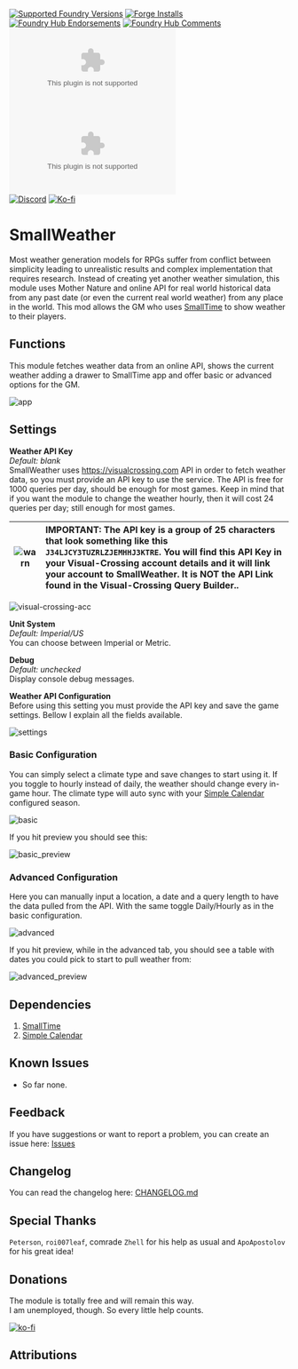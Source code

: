 [![Supported Foundry Versions](https://img.shields.io/endpoint?url=https://foundryshields.com/version?url=https://github.com/LeafWulf/smallweather/releases/latest/download/module.json)](https://foundryvtt.com/packages/smallweather) [![Forge Installs](https://img.shields.io/badge/dynamic/json?label=Forge%20Installs&query=package.installs&suffix=%25&url=https%3A%2F%2Fforge-vtt.com%2Fapi%2Fbazaar%2Fpackage%2Fsmallweather&colorB=4aa94a)](https://forge-vtt.com/bazaar#sort=updated&package=smallweather)  
[![Foundry Hub Endorsements](https://img.shields.io/endpoint?logoColor=white&url=https%3A%2F%2Fwww.foundryvtt-hub.com%2Fwp-json%2Fhubapi%2Fv1%2Fpackage%2Fsmallweather%2Fshield%2Fendorsements)](https://www.foundryvtt-hub.com/package/smallweather/)
[![Foundry Hub Comments](https://img.shields.io/endpoint?logoColor=white&url=https%3A%2F%2Fwww.foundryvtt-hub.com%2Fwp-json%2Fhubapi%2Fv1%2Fpackage%2Fsmallweather%2Fshield%2Fcomments)](https://www.foundryvtt-hub.com/package/smallweather/)  
[![Latest Downloads](https://img.shields.io/github/downloads/LeafWulf/smallweather/latest/module.zip?logo=github&color=238636&label=latest%20downloads)](https://github.com/LeafWulf/smallweather/releases/latest) [![Total Downloads](https://img.shields.io/github/downloads/LeafWulf/smallweather/module.zip?logo=github&color=238636&label=total%20downloads)](https://github.com/LeafWulf/smallweather/releases)  
[![Discord](https://dcbadge.vercel.app/api/shield/219289132235489280?style=flat)](https://discordapp.com/users/219289132235489280) [![Ko-fi](https://img.shields.io/badge/Ko--fi-winterwulf-ff5e5b?logo=kofi&logoColor=white&)](https://ko-fi.com/winterwulf)

# SmallWeather
Most weather generation models for RPGs suffer from conflict between simplicity leading to unrealistic results and complex implementation that requires research. Instead of creating yet another weather simulation, this module uses Mother Nature and online API for real world historical data from any past date (or even the current real world weather) from any place in the world. This mod allows the GM who uses [SmallTime](https://foundryvtt.com/packages/smalltime) to show weather to their players.

## Functions
This module fetches weather data from an online API, shows the current weather adding a drawer to SmallTime app and offer basic or advanced options for the GM. 

![app](readme/app.gif)

## Settings
**Weather API Key**  
*Default: blank*  
SmallWeather uses https://visualcrossing.com API in order to fetch weather data, so you must provide an API key to use the service. The API is free for 1000 queries per day, should be enough for most games. Keep in mind that if you want the module to change the weather hourly, then it will cost 24 queries per day; still enough for most games.  

|![warn](images/error.svg) | IMPORTANT: The API key is a group of 25 characters that look something like this `J34LJCY3TUZRLZJEMHHJ3KTRE`. You will find this API Key in your Visual-Crossing account details and it will link your account to SmallWeather.  It is NOT the API Link found in the Visual-Crossing Query Builder.. |
| :---: | :---- |

![visual-crossing-acc](readme/visual-crossing-acc.png)

**Unit System**  
*Default: Imperial/US*  
You can choose between Imperial or Metric.  

**Debug**  
*Default: unchecked*  
Display console debug messages.  

**Weather API Configuration**  
Before using this setting you must provide the API key and save the game settings. Bellow I explain all the fields available.  

![settings](readme/settings.png)

### Basic Configuration
You can simply select a climate type and save changes to start using it.
If you toggle to hourly instead of daily, the weather should change every in-game hour. The climate type will auto sync with your [Simple Calendar](https://foundryvtt.com/packages/foundryvtt-simple-calendar) configured season.

![basic](readme/basic.png)

If you hit preview you should see this:

![basic_preview](readme/basic_preview.png)

### Advanced Configuration
Here you can manually input a location, a date and a query length to have the data pulled from the API. With the same toggle Daily/Hourly as in the basic configuration.  

![advanced](readme/advanced.png)

If you hit preview, while in the advanced tab, you should see a table with dates you could pick to start to pull weather from:

![advanced_preview](readme/advanced-preview.png)

## Dependencies  
1. [SmallTime](https://foundryvtt.com/packages/smalltime)
2. [Simple Calendar](https://foundryvtt.com/packages/foundryvtt-simple-calendar)

## Known Issues  
- So far none.

## Feedback
If you have suggestions or want to report a problem, you can create an issue here: [Issues](../../issues)

## Changelog
You can read the changelog here: [CHANGELOG.md](/CHANGELOG.md)

## Special Thanks
`Peterson`, `roi007leaf`, comrade `Zhell` for his help as usual and `ApoApostolov` for his great idea!

## Donations
The module is totally free and will remain this way.  
I am unemployed, though. So every little help counts.

[![ko-fi](https://ko-fi.com/img/githubbutton_sm.svg)](https://ko-fi.com/winterwulf)

## Attributions

